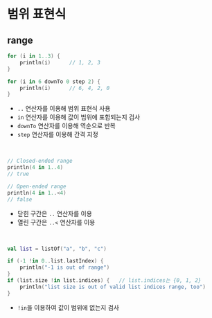 # 범위 표현식

## range

```kotlin
for (i in 1..3) {
    println(i)      // 1, 2, 3
}

for (i in 6 downTo 0 step 2) {
    println(i)      // 6, 4, 2, 0
}
```

+ `..` 연산자를 이용해 범위 표현식 사용
+ `in` 연산자를 이용해 값이 범위에 포함되는지 검사
+ `downTo` 연산자를 이용해 역순으로 반복
+ `step` 연산자를 이용해 간격 지정

<br>

```kotlin
// Closed-ended range
println(4 in 1..4)
// true

// Open-ended range
println(4 in 1..<4)
// false
```

+ 닫힌 구간은 `..` 연산자를 이용
+ 열린 구간은 `..<` 연산자를 이용

<br>

```kotlin
val list = listOf("a", "b", "c")

if (-1 !in 0..list.lastIndex) {
    println("-1 is out of range")
}
if (list.size !in list.indices) {   // list.indices는 {0, 1, 2}
    println("list size is out of valid list indices range, too")
}
```

+ `!in`을 이용하여 값이 범위에 없는지 검사